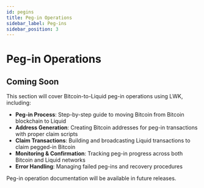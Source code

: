 ```yaml
---
id: pegins
title: Peg-in Operations
sidebar_label: Peg-ins
sidebar_position: 3
---
```


# Peg-in Operations

## Coming Soon

This section will cover Bitcoin-to-Liquid peg-in operations using LWK, including:

- **Peg-in Process**: Step-by-step guide to moving Bitcoin from Bitcoin blockchain to Liquid
- **Address Generation**: Creating Bitcoin addresses for peg-in transactions with proper claim scripts
- **Claim Transactions**: Building and broadcasting Liquid transactions to claim pegged-in Bitcoin
- **Monitoring & Confirmation**: Tracking peg-in progress across both Bitcoin and Liquid networks
- **Error Handling**: Managing failed peg-ins and recovery procedures

Peg-in operation documentation will be available in future releases.